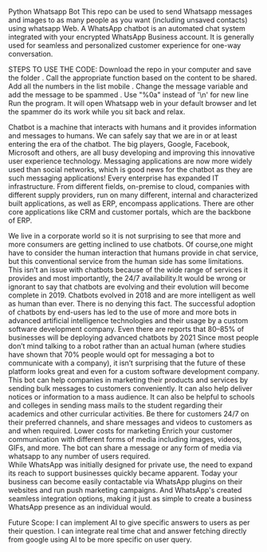 Python Whatsapp Bot
This repo can be used to send Whatsapp messages and images to as many people as you want (including unsaved contacts) using whatsapp Web. A WhatsApp chatbot is an automated chat system integrated with your encrypted WhatsApp Business account. It is generally used for seamless and personalized customer experience for one-way conversation.


STEPS TO USE THE CODE:
Download the repo in your computer and save the folder .
Call the appropriate function based on the content to be shared.
Add all the numbers in the list mobile .
Change the message variable and add the message to be spammed . Use "%0a" instead of '\n' for new line
Run the program. It will open Whatsapp web in your default browser and let the spammer do its work while you sit back and relax.

Chatbot is a machine that interacts with humans and it provides information and messages to humans. We can safely say that we are in or at least entering the era of the chatbot. The big players, Google, Facebook, Microsoft and others, are all busy developing and improving this innovative user experience technology. Messaging applications are now more widely used than social networks, which is good news for the chatbot as they are such messaging applications!
Every enterprise has expanded IT infrastructure. From different fields, on-premise to cloud, companies with different supply providers, run on many different, internal and characterized built applications, as well as ERP, encompass applications. There are other core applications like CRM and customer portals, which are the backbone of ERP.

We live in a corporate world so it is not surprising to see that more and more consumers are getting inclined to use chatbots. Of course,one might have to consider the human interaction that humans provide in chat service, but this conventional service from the human side has some limitations. This isn’t an issue with chatbots because of the wide range of services it provides and most importantly, the 24/7 availability.It would be wrong or ignorant to say that chatbots are evolving and their evolution will become complete in 2019.
Chatbots evolved in 2018 and are more intelligent as well as human than ever. There is no denying this fact. The successful adoption of chatbots by end-users has led to the use of more and more bots in advanced artificial intelligence technologies and their usage by a custom software development company. Even there are reports that 80–85% of businesses will be deploying advanced chatbots by 2021 Since most people don’t mind talking to a robot rather than an actual human (where studies have shown that 70% people would opt for messaging a bot to communicate with a company), it isn’t surprising that the future of these platform looks great and even for a custom software development company.
This bot can help companies in marketing their products and services by sending bulk messages to customers conveniently. It can also help deliver notices or information to a mass audience. It can also be helpful to schools and colleges in sending mass mails to the student regarding their academics and other curricular activities.
Be there for customers 24/7 on their preferred channels, and share messages and videos to customers as and when required. 
Lower costs for marketing 
Enrich your customer communication with different forms of media including images, videos, GIFs, and more.
The bot can share a message or any form of media via whatsapp to any number of users required.  
While WhatsApp was initially designed for private use, the need to expand its reach to support businesses quickly became apparent. Today your business can become easily contactable via WhatsApp plugins on their websites and run push marketing campaigns. And WhatsApp's created seamless integration options, making it just as simple to create a business WhatsApp presence as an individual would.

Future Scope:
I can implement AI to give specific answers to users as per their question. I can integrate real time chat and answer fetching directly from google using AI to be more specific on user query.

